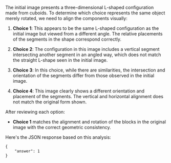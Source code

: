 The initial image presents a three-dimensional L-shaped configuration made from cuboids. To determine which choice represents the same object merely rotated, we need to align the components visually:

1. **Choice 1**: This appears to be the same L-shaped configuration as the initial image but viewed from a different angle. The relative placements of the segments in the shape correspond correctly.

2. **Choice 2**: The configuration in this image includes a vertical segment intersecting another segment in an angled way, which does not match the straight L-shape seen in the initial image.

3. **Choice 3**: In this choice, while there are similarities, the intersection and orientation of the segments differ from those observed in the initial image.

4. **Choice 4**: This image clearly shows a different orientation and placement of the segments. The vertical and horizontal alignment does not match the original form shown.

After reviewing each option:
- **Choice 1** matches the alignment and rotation of the blocks in the original image with the correct geometric consistency.

Here's the JSON response based on this analysis:

```
{
    "answer": 1
}
```